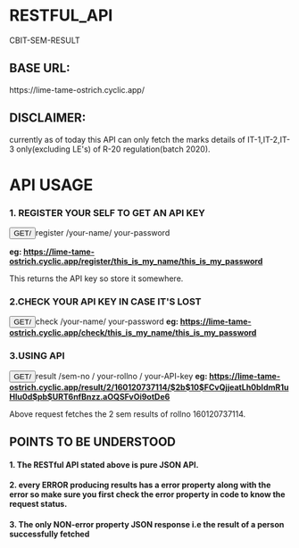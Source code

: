 # RESTFUL_API

CBIT-SEM-RESULT

<h2>BASE URL:</h2>https://lime-tame-ostrich.cyclic.app/

<h2>DISCLAIMER:</h2>
currently as of today this API can only fetch the marks details of IT-1,IT-2,IT-3 only(excluding LE's) of R-20 regulation(batch 2020). 


<h1>API USAGE</h1>

<h3>1. REGISTER YOUR SELF TO GET AN API KEY</h3>

<button style="color=green">GET/ </button>register /your-name/ your-password

<b>eg: https://lime-tame-ostrich.cyclic.app/register/this_is_my_name/this_is_my_password</b>

This returns the API key so store it somewhere.

<h3> 2.CHECK YOUR API KEY IN CASE IT'S LOST</H3>

<button style="color=green">GET/ </button>check /your-name/ your-password
<b>eg: https://lime-tame-ostrich.cyclic.app/check/this_is_my_name/this_is_my_password</b>

<h3>3.USING API</h3>

<button style="color=green">GET/ </button>result /sem-no / your-rollno / your-API-key
<b>eg: https://lime-tame-ostrich.cyclic.app/result/2/160120737114/$2b$10$FCvQjjeatLh0bldmR1uHlu0d$pb$URT6nfBnzz.aOQSFvOi9otDe6</b>

Above request fetches the 2 sem results of rollno 160120737114.

<h2>POINTS TO BE UNDERSTOOD</h2>
<h4>1. The RESTful API stated above is pure JSON API.</h4>

<h4>2. every ERROR producing results has a error property along with the error so make sure you first check the error property in code to know the request status.</h4>

<h4>3. The only NON-error property JSON response i.e the result of a person successfully fetched</h4>
